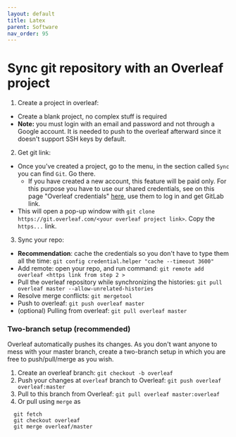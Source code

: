 ```yaml
---
layout: default
title: Latex
parent: Software
nav_order: 95
---
```


# Sync git repository with an Overleaf project

1. Create a project in overleaf:
  * Create a blank project, no complex stuff is required
  * **Note:** you must login with an email and password and not through a Google account. It is needed to push to the overleaf afterward since it doesn't support SSH keys by default.
2. Get git link:
  * Once you've created a project, go to the menu, in the section called ```Sync``` you can find ```Git```. Go there.
    * If you have created a new account, this feature will be paid only. For this purpose you have to use our shared credentials, see on this page "Overleaf credentials" [here](http://mrs.felk.cvut.cz/internal), use them to log in and get GitLab link.
  * This will open a pop-up window with ```git clone https://git.overleaf.com/<your overleaf project link>```. Copy the ``https...`` link.

3. Sync your repo:
  * **Recommendation**: cache the credentials so you don't have to type them all the time: ``git config credential.helper "cache --timeout 3600"``
  * Add remote: open your repo, and run command: ``git remote add overleaf <https link from step 2 >``
  * Pull the overleaf repository while synchronizing the histories: ``git pull overleaf master --allow-unrelated-histories``
  * Resolve merge conflicts: ``git mergetool``
  * Push to overleaf: ``git push overleaf master``
  * (optional) Pulling from overleaf: `git pull overleaf master`

### Two-branch setup (recommended)
Overleaf automatically pushes its changes. As you don't want anyone to mess with your master branch, create a two-branch setup in which you are free to push/pull/merge as you wish.

1. Create an overleaf branch: `git checkout -b overleaf`
2. Push your changes at `overleaf` branch to Overleaf: `git push overleaf overleaf:master`
3. Pull to this branch from Overleaf: `git pull overleaf master:overleaf`
4. Or pull using `merge` as
``` 
  git fetch 
  git checkout overleaf
  git merge overleaf/master
```
